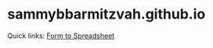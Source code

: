 # sammybbarmitzvah.github.io

Quick links: [Form to Spreadsheet](https://medium.com/@dmccoy/how-to-submit-an-html-form-to-google-sheets-without-google-forms-b833952cc175)
